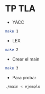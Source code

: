 # TP TLA

- YACC
```sh
make 1
```
- LEX
```sh
make 2
```
- Crear el main
```sh
make 3
```
- Para probar
```sh
./main < ejemplo
```
